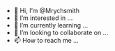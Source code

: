 - 👋 Hi, I’m @Mrychsmith
- 👀 I’m interested in ...
- 🌱 I’m currently learning ...
- 💞️ I’m looking to collaborate on ...
- 📫 How to reach me ...

<!---
Mrychsmith/Mrychsmith is a ✨ special ✨ repository because its `README.md` (this file) appears on your GitHub profile.
You can click the Preview link to take a look at your changes.
--->
